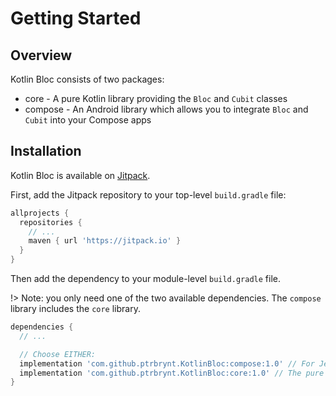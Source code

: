 # Getting Started

## Overview

Kotlin Bloc consists of two packages:

* core - A pure Kotlin library providing the `Bloc` and `Cubit` classes
* compose - An Android library which allows you to integrate `Bloc` and `Cubit` into your Compose
  apps

## Installation

Kotlin Bloc is available on [Jitpack](https://jitpack.io).

First, add the Jitpack repository to your top-level `build.gradle` file:

```groovy
allprojects {
  repositories {
    // ...
    maven { url 'https://jitpack.io' }
  }
}
```

Then add the dependency to your module-level `build.gradle` file. 

!> Note: you only need one of the two available dependencies. The `compose` library includes the `core` library.

```groovy
dependencies {
  // ...

  // Choose EITHER:
  implementation 'com.github.ptrbrynt.KotlinBloc:compose:1.0' // For Jetpack Compose apps
  implementation 'com.github.ptrbrynt.KotlinBloc:core:1.0' // The pure Kotlin library, for other stuff
}
```
